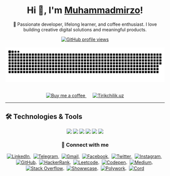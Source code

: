 <h1 align="center">
  Hi 👋, I'm <a href="https://muhammadmirzo.uz/" target="_blank">Muhammadmirzo</a>!
</h1>

<p align="center">
  🎯 Passionate developer, lifelong learner, and coffee enthusiast.  
  I love building creative digital solutions and meaningful products.
</p>

<!-- GitHub Profile Views -->
<div align="center">
  <a href="https://u8views.com/github/muhammadmirzomd" target="_blank">
    <img src="https://u8views.com/api/v1/github/profiles/197096556/views/day-week-month-total-count.svg" alt="GitHub profile views" />
  </a>
</div>

<br/>

<!-- Snake Animation -->
<div align="center">
  <a href="https://muhammadmirzo.uz/" target="_blank">
    <img src="snake.svg" alt="snake animation" />
  </a>
</div>

<br/>

<!-- Support & Website -->
<p align="center">
  <a href="https://buymeacoffee.com/muhammadmirzo" target="_blank">
    <img src="https://img.shields.io/badge/Buy%20Me%20a%20Coffee-FFD700?style=for-the-badge&logoColor=000000" alt="Buy me a coffee" />
  </a>
  &nbsp;&nbsp;&nbsp;&nbsp;
  <a href="https://tirikchilik.uz/muhammadmirzomd" target="_blank">
    <img src="https://img.shields.io/badge/Tirikchilik.uz-FFD700?style=for-the-badge&logoColor=000000" alt="Tirikchilik.uz" />
  </a>
</p>

---

## 🛠 Technologies & Tools

<p align="center">
  <img src="https://img.shields.io/badge/PHP-777BB4?style=for-the-badge&logo=php&logoColor=white"/>
  <img src="https://img.shields.io/badge/MySQL-00758F?style=for-the-badge&logo=mysql&logoColor=white"/>
  <img src="https://img.shields.io/badge/JavaScript-F7DF1E?style=for-the-badge&logo=javascript&logoColor=000"/>
  <img src="https://img.shields.io/badge/HTML5-E34F26?style=for-the-badge&logo=html5&logoColor=white"/>
  <img src="https://img.shields.io/badge/CSS3-1572B6?style=for-the-badge&logo=css3&logoColor=white"/>
  <img src="https://img.shields.io/badge/Git-F05032?style=for-the-badge&logo=git&logoColor=white"/>
</p>


<h3 align="center">🔗 Connect with me</h3>

<p align="center">
  <a href="https://linkedin.com/in/muhammadmirzomd" target="blank">
    <img align="center" src="https://raw.githubusercontent.com/rahuldkjain/github-profile-readme-generator/master/src/images/icons/Social/linked-in-alt.svg" alt="LinkedIn" height="30" width="40" />
  </a>
  &nbsp;
  <a href="https://t.me/muhammadmirzomd" target="blank">
    <img align="center" src="https://cdn.jsdelivr.net/gh/simple-icons/simple-icons/icons/telegram.svg" alt="Telegram" height="30" width="40" />
  </a>
  &nbsp;
  <a href="mailto:hi@muhammadmirzo.uz" target="blank">
    <img align="center" src="https://cdn.jsdelivr.net/gh/simple-icons/simple-icons/icons/gmail.svg" alt="Gmail" height="30" width="40" />
  </a>
  &nbsp;
  <a href="https://fb.com/muhammadmirzomd" target="blank">
    <img align="center" src="https://raw.githubusercontent.com/rahuldkjain/github-profile-readme-generator/master/src/images/icons/Social/facebook.svg" alt="Facebook" height="30" width="40" />
  </a>
  &nbsp;
  <a href="https://twitter.com/muhammadmirzomd" target="blank">
    <img align="center" src="https://raw.githubusercontent.com/rahuldkjain/github-profile-readme-generator/master/src/images/icons/Social/twitter.svg" alt="Twitter" height="30" width="40" />
  </a>
  &nbsp;
  <a href="https://instagram.com/muhammadmirzomd" target="blank">
    <img align="center" src="https://cdn.jsdelivr.net/gh/simple-icons/simple-icons/icons/instagram.svg" alt="Instagram" height="30" width="40" />
  </a>
  &nbsp;
  <a href="https://github.com/muhammadmirzomd" target="blank">
    <img align="center" src="https://raw.githubusercontent.com/rahuldkjain/github-profile-readme-generator/master/src/images/icons/Social/github.svg" alt="GitHub" height="30" width="40" />
  </a>
  &nbsp;
  <a href="https://www.hackerrank.com/matrix27" target="blank">
    <img align="center" src="https://raw.githubusercontent.com/rahuldkjain/github-profile-readme-generator/master/src/images/icons/Social/hackerrank.svg" alt="HackerRank" height="30" width="40" />
  </a>
  &nbsp;
  <a href="https://www.leetcode.com/matrix278" target="blank">
    <img align="center" src="https://raw.githubusercontent.com/rahuldkjain/github-profile-readme-generator/master/src/images/icons/Social/leet-code.svg" alt="Leetcode" height="30" width="40" />
  </a>
  &nbsp;
  <a href="https://codepen.io/matrix27" target="blank">
    <img align="center" src="https://raw.githubusercontent.com/rahuldkjain/github-profile-readme-generator/master/src/images/icons/Social/codepen.svg" alt="Codepen" height="30" width="40" />
  </a>
  &nbsp;
  <a href="https://martin-sidorov.medium.com/" target="blank">
    <img align="center" src="https://raw.githubusercontent.com/rahuldkjain/github-profile-readme-generator/master/src/images/icons/Social/medium.svg" alt="Medium" height="30" width="40" />
  </a>
  &nbsp;
  <a href="https://stackoverflow.com/users/11167914" target="blank">
    <img align="center" src="https://raw.githubusercontent.com/rahuldkjain/github-profile-readme-generator/master/src/images/icons/Social/stack-overflow.svg" alt="Stack Overflow" height="30" width="40" />
  </a>
  &nbsp;
  <a href="https://www.showwcase.com/matrix278" target="blank">
    <img align="center" src="https://www.showwcase.com/favicon.png" alt="Showwcase" height="30" width="40" />
  </a>
  &nbsp;
  <a href="https://www.polywork.com/matrix278" target="blank">
    <img align="center" src="https://www.polywork.com/assets/favicon/apple-icon-57x57-49bf05211cd5ebece3be3898101ac4b1d320d45bcbaa5b48f3dbf3dc33c8b3b3.png" alt="Polywork" height="30" width="40" />
  </a>
  &nbsp;
  <a href="https://cord.com/candidate/account/u/candidate/57771" target="blank">
    <img align="center" src="https://assets.co-hire.com/react/p/cord-icon-180.png" alt="Cord" height="30" width="40" />
  </a>
</p>

